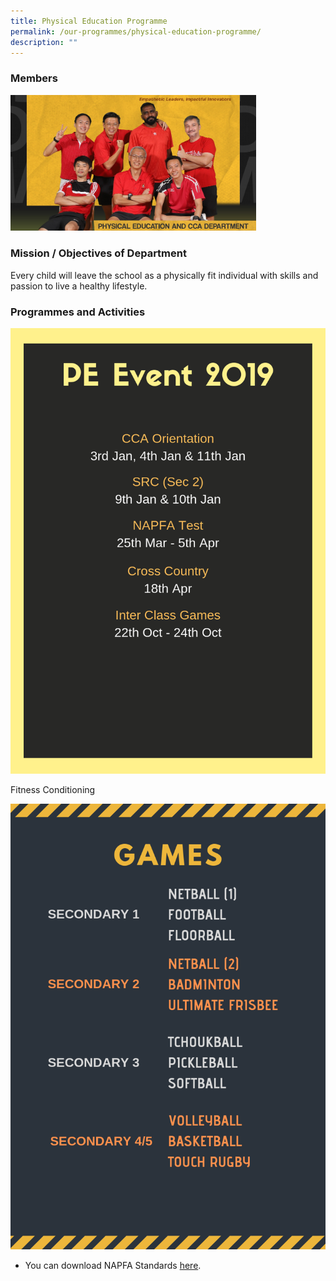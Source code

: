 ```yaml
---
title: Physical Education Programme
permalink: /our-programmes/physical-education-programme/
description: ""
---
```

### Members
<img src="/images/Department%20Photos/physical%20education%20and%20cca%20department%20i.jpg"
     style="width:78%">

### Mission / Objectives of Department
 
Every child will leave the school as a physically fit individual with skills and passion to live a healthy lifestyle.

### Programmes and Activities

![](/images/Our%20Academic%20Programme/Physical%20Education/PE%20EVENT%202019%20(1).png)

Fitness Conditioning

![](/images/Our%20Academic%20Programme/Physical%20Education/GAMES%20(1).png)

*   You can download NAPFA Standards <a href="/files/pe_napfa.pdf" target="_blank">here</a>.